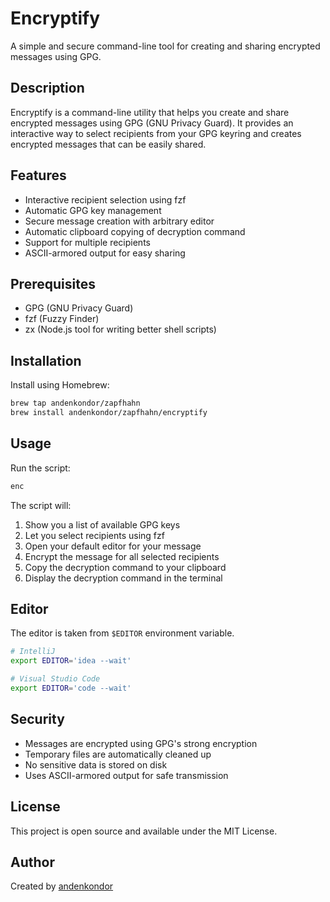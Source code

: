 # Encryptify

A simple and secure command-line tool for creating and sharing encrypted messages using GPG.

## Description

Encryptify is a command-line utility that helps you create and share encrypted messages using GPG (GNU Privacy Guard). It provides an interactive way to select recipients from your GPG keyring and creates encrypted messages that can be easily shared.

## Features

- Interactive recipient selection using fzf
- Automatic GPG key management
- Secure message creation with arbitrary editor
- Automatic clipboard copying of decryption command
- Support for multiple recipients
- ASCII-armored output for easy sharing

## Prerequisites

- GPG (GNU Privacy Guard)
- fzf (Fuzzy Finder)
- zx (Node.js tool for writing better shell scripts)

## Installation

Install using Homebrew:

```bash
brew tap andenkondor/zapfhahn
brew install andenkondor/zapfhahn/encryptify
```

## Usage

Run the script:

```bash
enc
```

The script will:

1. Show you a list of available GPG keys
2. Let you select recipients using fzf
3. Open your default editor for your message
4. Encrypt the message for all selected recipients
5. Copy the decryption command to your clipboard
6. Display the decryption command in the terminal


## Editor

The editor is taken from `$EDITOR` environment variable.

```bash
# IntelliJ
export EDITOR='idea --wait'

# Visual Studio Code
export EDITOR='code --wait'
```

## Security

- Messages are encrypted using GPG's strong encryption
- Temporary files are automatically cleaned up
- No sensitive data is stored on disk
- Uses ASCII-armored output for safe transmission

## License

This project is open source and available under the MIT License.

## Author

Created by [andenkondor](https://github.com/andenkondor)
